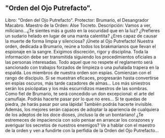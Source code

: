 ## "Orden del Ojo Putrefacto".
Libro: "Orden del Ojo Putrefacto".
Protector: Brumario, el Desangrador Macabro.
Maestro de la Orden: Alse Tocreto.
Descripción: Vamos a ver, miliciano...¿Te sientes más a gusto en la oscuridad que en la luz? ¿Prefieres un sudario helado en lugar de una manta calentita? ¿Eres capaz de causar la muerte de forma limpia y silenciosa? ¡Únete al Ojo Putrefacto!
Nuestra orden, dedicada a Brumario, reúne a todos los brakmarianos que llevan el espionaje en la sangre. Exigimos discreción, rigor y disciplina. Toda la información debe ser transmitida siguiendo los procedimientos oficiales a las personas interesadas. Todo aquel que no respete el reglamento será sancionado con trabajos forzados de limpieza o una puñalada trapera en la espalda.
Los miembros de nuestra orden son espías. Comienzan con el rango de discípulo. Si se muestran eficaces, progresarán hasta convertirse en espías oscuros, más tarde cazadores de almas... Los más siniestros serán los psicópatas y los más escurridizos maestros de las sombras.
Como fiel de Brumario, te será concedido un don excepcional: el arte del camuflaje. Podrás hacerte pasar por lo que no eres... Si te quedas de piedra, ¡te harás pasar por una lápida! También podrás hacerte invisible. Además, los mejores serán capaces de adoptar la apariencia de cualquiera de los adeptos de los doce dioses, ¡incluso la de un bontariano!
¿Te estremeces de impaciencia con solo pensar en arrancar los corazones y averiguar los secretos de nuestros enemigos? Ve a hablar con el maestro de la orden y ven a fundirte con la perfidia de la Orden del Ojo Putrefacto...